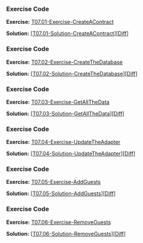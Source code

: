 


### Exercise Code
**Exercise:** [T07.01-Exercise-CreateAContract](https://github.com/udacity/ud851-Exercises/tree/student/Lesson07-Waitlist/T07.01-Exercise-CreateAContract)



**Solution:** [[T07.01-Solution-CreateAContract](https://github.com/udacity/ud851-Exercises/tree/student/Lesson07-Waitlist/T07.01-Solution-CreateAContract)][[Diff](https://github.com/udacity/ud851-Exercises/compare/T07.01-Exercise-CreateAContract...T07.01-Solution-CreateAContract)]



### Exercise Code
**Exercise:** [T07.02-Exercise-CreateTheDatabase](https://github.com/udacity/ud851-Exercises/tree/student/Lesson07-Waitlist/T07.02-Exercise-CreateTheDatabase)



**Solution:** [[T07.02-Solution-CreateTheDatabase](https://github.com/udacity/ud851-Exercises/tree/student/Lesson07-Waitlist/T07.02-Solution-CreateTheDatabase)][[Diff](https://github.com/udacity/ud851-Exercises/compare/T07.02-Exercise-CreateTheDatabase...T07.02-Solution-CreateTheDatabase)]



### Exercise Code
**Exercise:** [T07.03-Exercise-GetAllTheData](https://github.com/udacity/ud851-Exercises/tree/student/Lesson07-Waitlist/T07.03-Exercise-GetAllTheData)



**Solution:** [[T07.03-Solution-GetAllTheData](https://github.com/udacity/ud851-Exercises/tree/student/Lesson07-Waitlist/T07.03-Solution-GetAllTheData)][[Diff](https://github.com/udacity/ud851-Exercises/compare/T07.03-Exercise-GetAllTheData...T07.03-Solution-GetAllTheData)]



### Exercise Code
**Exercise:** [T07.04-Exercise-UpdateTheAdapter](https://github.com/udacity/ud851-Exercises/tree/student/Lesson07-Waitlist/T07.04-Exercise-UpdateTheAdapter)



**Solution:** [[T07.04-Solution-UpdateTheAdapter](https://github.com/udacity/ud851-Exercises/tree/student/Lesson07-Waitlist/T07.04-Solution-UpdateTheAdapter)][[Diff](https://github.com/udacity/ud851-Exercises/compare/T07.04-Exercise-UpdateTheAdapter...T07.04-Solution-UpdateTheAdapter)]



### Exercise Code
**Exercise:** [T07.05-Exercise-AddGuests](https://github.com/udacity/ud851-Exercises/tree/student/Lesson07-Waitlist/T07.05-Exercise-AddGuests)



**Solution:** [[T07.05-Solution-AddGuests](https://github.com/udacity/ud851-Exercises/tree/student/Lesson07-Waitlist/T07.05-Solution-AddGuests)][[Diff](https://github.com/udacity/ud851-Exercises/compare/T07.05-Exercise-AddGuests...T07.05-Solution-AddGuests)]



### Exercise Code
**Exercise:** [T07.06-Exercise-RemoveGuests](https://github.com/udacity/ud851-Exercises/tree/student/Lesson07-Waitlist/T07.06-Exercise-RemoveGuests)



**Solution:** [[T07.06-Solution-RemoveGuests](https://github.com/udacity/ud851-Exercises/tree/student/Lesson07-Waitlist/T07.06-Solution-RemoveGuests)][[Diff](https://github.com/udacity/ud851-Exercises/compare/T07.06-Exercise-RemoveGuests...T07.06-Solution-RemoveGuests)]

